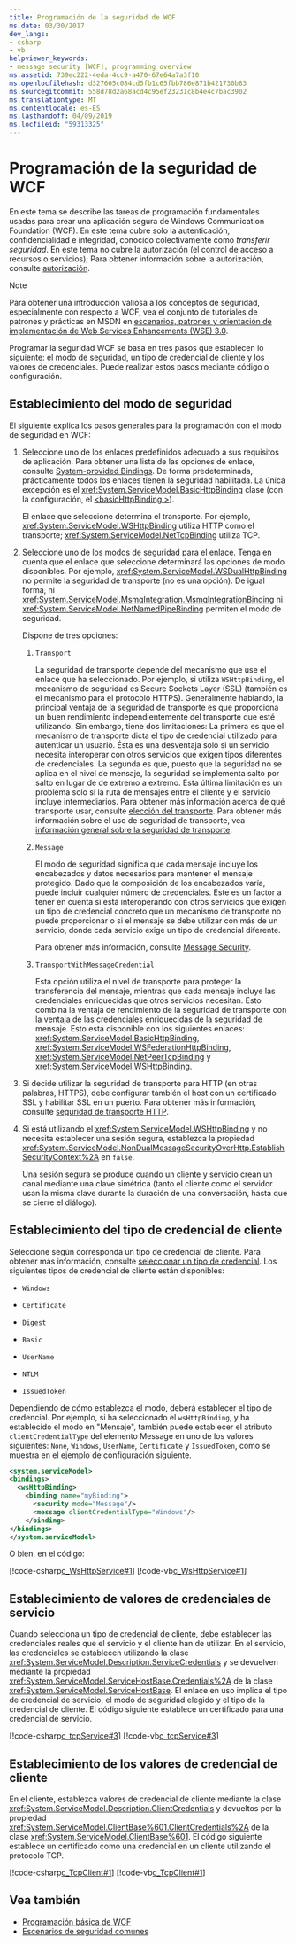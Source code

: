 ```yaml
---
title: Programación de la seguridad de WCF
ms.date: 03/30/2017
dev_langs:
- csharp
- vb
helpviewer_keywords:
- message security [WCF], programming overview
ms.assetid: 739ec222-4eda-4cc9-a470-67e64a7a3f10
ms.openlocfilehash: d327605c084cd5fb1c65fbb786e871b421730b83
ms.sourcegitcommit: 558d78d2a68acd4c95ef23231c8b4e4c7bac3902
ms.translationtype: MT
ms.contentlocale: es-ES
ms.lasthandoff: 04/09/2019
ms.locfileid: "59313325"
---
```

# <a name="programming-wcf-security"></a>Programación de la seguridad de WCF
En este tema se describe las tareas de programación fundamentales usadas para crear una aplicación segura de Windows Communication Foundation (WCF). En este tema cubre solo la autenticación, confidencialidad e integridad, conocido colectivamente como *transferir seguridad*. En este tema no cubre la autorización (el control de acceso a recursos o servicios); Para obtener información sobre la autorización, consulte [autorización](../../../../docs/framework/wcf/feature-details/authorization-in-wcf.md).  
  
> [!NOTE]
>  Para obtener una introducción valiosa a los conceptos de seguridad, especialmente con respecto a WCF, vea el conjunto de tutoriales de patrones y prácticas en MSDN en [escenarios, patrones y orientación de implementación de Web Services Enhancements (WSE) 3.0](https://go.microsoft.com/fwlink/?LinkID=88250).  
  
 Programar la seguridad WCF se basa en tres pasos que establecen lo siguiente: el modo de seguridad, un tipo de credencial de cliente y los valores de credenciales. Puede realizar estos pasos mediante código o configuración.  
  
## <a name="setting-the-security-mode"></a>Establecimiento del modo de seguridad  
 El siguiente explica los pasos generales para la programación con el modo de seguridad en WCF:  
  
1. Seleccione uno de los enlaces predefinidos adecuado a sus requisitos de aplicación. Para obtener una lista de las opciones de enlace, consulte [System-provided Bindings](../../../../docs/framework/wcf/system-provided-bindings.md). De forma predeterminada, prácticamente todos los enlaces tienen la seguridad habilitada. La única excepción es el <xref:System.ServiceModel.BasicHttpBinding> clase (con la configuración, el [ \<basicHttpBinding >](../../../../docs/framework/configure-apps/file-schema/wcf/basichttpbinding.md)).  
  
     El enlace que seleccione determina el transporte. Por ejemplo, <xref:System.ServiceModel.WSHttpBinding> utiliza HTTP como el transporte; <xref:System.ServiceModel.NetTcpBinding> utiliza TCP.  
  
2. Seleccione uno de los modos de seguridad para el enlace. Tenga en cuenta que el enlace que seleccione determinará las opciones de modo disponibles. Por ejemplo, <xref:System.ServiceModel.WSDualHttpBinding> no permite la seguridad de transporte (no es una opción). De igual forma, ni <xref:System.ServiceModel.MsmqIntegration.MsmqIntegrationBinding> ni <xref:System.ServiceModel.NetNamedPipeBinding> permiten el modo de seguridad.  
  
     Dispone de tres opciones:  
  
    1.  `Transport`  
  
         La seguridad de transporte depende del mecanismo que use el enlace que ha seleccionado. Por ejemplo, si utiliza `WSHttpBinding`, el mecanismo de seguridad es Secure Sockets Layer (SSL) (también es el mecanismo para el protocolo HTTPS). Generalmente hablando, la principal ventaja de la seguridad de transporte es que proporciona un buen rendimiento independientemente del transporte que esté utilizando. Sin embargo, tiene dos limitaciones: La primera es que el mecanismo de transporte dicta el tipo de credencial utilizado para autenticar un usuario. Ésta es una desventaja solo si un servicio necesita interoperar con otros servicios que exigen tipos diferentes de credenciales. La segunda es que, puesto que la seguridad no se aplica en el nivel de mensaje, la seguridad se implementa salto por salto en lugar de de extremo a extremo. Esta última limitación es un problema solo si la ruta de mensajes entre el cliente y el servicio incluye intermediarios. Para obtener más información acerca de qué transporte usar, consulte [elección del transporte](../../../../docs/framework/wcf/feature-details/choosing-a-transport.md). Para obtener más información sobre el uso de seguridad de transporte, vea [información general sobre la seguridad de transporte](../../../../docs/framework/wcf/feature-details/transport-security-overview.md).  
  
    2.  `Message`  
  
         El modo de seguridad significa que cada mensaje incluye los encabezados y datos necesarios para mantener el mensaje protegido. Dado que la composición de los encabezados varía, puede incluir cualquier número de credenciales. Este es un factor a tener en cuenta si está interoperando con otros servicios que exigen un tipo de credencial concreto que un mecanismo de transporte no puede proporcionar o si el mensaje se debe utilizar con más de un servicio, donde cada servicio exige un tipo de credencial diferente.  
  
         Para obtener más información, consulte [Message Security](../../../../docs/framework/wcf/feature-details/message-security-in-wcf.md).  
  
    3.  `TransportWithMessageCredential`  
  
         Esta opción utiliza el nivel de transporte para proteger la transferencia del mensaje, mientras que cada mensaje incluye las credenciales enriquecidas que otros servicios necesitan. Esto combina la ventaja de rendimiento de la seguridad de transporte con la ventaja de las credenciales enriquecidas de la seguridad de mensaje. Esto está disponible con los siguientes enlaces: <xref:System.ServiceModel.BasicHttpBinding>, <xref:System.ServiceModel.WSFederationHttpBinding>, <xref:System.ServiceModel.NetPeerTcpBinding> y <xref:System.ServiceModel.WSHttpBinding>.  
  
3. Si decide utilizar la seguridad de transporte para HTTP (en otras palabras, HTTPS), debe configurar también el host con un certificado SSL y habilitar SSL en un puerto. Para obtener más información, consulte [seguridad de transporte HTTP](../../../../docs/framework/wcf/feature-details/http-transport-security.md).  
  
4. Si está utilizando el <xref:System.ServiceModel.WSHttpBinding> y no necesita establecer una sesión segura, establezca la propiedad <xref:System.ServiceModel.NonDualMessageSecurityOverHttp.EstablishSecurityContext%2A> en `false`.  
  
     Una sesión segura se produce cuando un cliente y servicio crean un canal mediante una clave simétrica (tanto el cliente como el servidor usan la misma clave durante la duración de una conversación, hasta que se cierre el diálogo).  
  
## <a name="setting-the-client-credential-type"></a>Establecimiento del tipo de credencial de cliente  
 Seleccione según corresponda un tipo de credencial de cliente. Para obtener más información, consulte [seleccionar un tipo de credencial](../../../../docs/framework/wcf/feature-details/selecting-a-credential-type.md). Los siguientes tipos de credencial de cliente están disponibles:  
  
-   `Windows`  
  
-   `Certificate`  
  
-   `Digest`  
  
-   `Basic`  
  
-   `UserName`  
  
-   `NTLM`  
  
-   `IssuedToken`  
  
 Dependiendo de cómo establezca el modo, deberá establecer el tipo de credencial. Por ejemplo, si ha seleccionado el `wsHttpBinding`, y ha establecido el modo en "Mensaje", también puede establecer el atributo `clientCredentialType` del elemento Message en uno de los valores siguientes: `None`, `Windows`, `UserName`, `Certificate` y `IssuedToken`, como se muestra en el ejemplo de configuración siguiente.  
  
```xml  
<system.serviceModel>  
<bindings>  
  <wsHttpBinding>  
    <binding name="myBinding">  
      <security mode="Message"/>  
      <message clientCredentialType="Windows"/>  
    </binding>  
</bindings>  
</system.serviceModel>  
```  
  
 O bien, en el código:  
  
 [!code-csharp[c_WsHttpService#1](../../../../samples/snippets/csharp/VS_Snippets_CFX/c_wshttpservice/cs/source.cs#1)]
 [!code-vb[c_WsHttpService#1](../../../../samples/snippets/visualbasic/VS_Snippets_CFX/c_wshttpservice/vb/source.vb#1)]  
  
## <a name="setting-service-credential-values"></a>Establecimiento de valores de credenciales de servicio  
 Cuando selecciona un tipo de credencial de cliente, debe establecer las credenciales reales que el servicio y el cliente han de utilizar. En el servicio, las credenciales se establecen utilizando la clase <xref:System.ServiceModel.Description.ServiceCredentials> y se devuelven mediante la propiedad <xref:System.ServiceModel.ServiceHostBase.Credentials%2A> de la clase <xref:System.ServiceModel.ServiceHostBase>. El enlace en uso implica el tipo de credencial de servicio, el modo de seguridad elegido y el tipo de la credencial de cliente. El código siguiente establece un certificado para una credencial de servicio.  
  
 [!code-csharp[c_tcpService#3](../../../../samples/snippets/csharp/VS_Snippets_CFX/c_tcpservice/cs/source.cs#3)]
 [!code-vb[c_tcpService#3](../../../../samples/snippets/visualbasic/VS_Snippets_CFX/c_tcpservice/vb/source.vb#3)]  
  
## <a name="setting-client-credential-values"></a>Establecimiento de los valores de credencial de cliente  
 En el cliente, establezca valores de credencial de cliente mediante la clase <xref:System.ServiceModel.Description.ClientCredentials> y devueltos por la propiedad <xref:System.ServiceModel.ClientBase%601.ClientCredentials%2A> de la clase <xref:System.ServiceModel.ClientBase%601>. El código siguiente establece un certificado como una credencial en un cliente utilizando el protocolo TCP.  
  
 [!code-csharp[c_TcpClient#1](../../../../samples/snippets/csharp/VS_Snippets_CFX/c_tcpclient/cs/source.cs#1)]
 [!code-vb[c_TcpClient#1](../../../../samples/snippets/visualbasic/VS_Snippets_CFX/c_tcpclient/vb/source.vb#1)]  
  
## <a name="see-also"></a>Vea también

- [Programación básica de WCF](../../../../docs/framework/wcf/basic-wcf-programming.md)
- [Escenarios de seguridad comunes](../../../../docs/framework/wcf/feature-details/common-security-scenarios.md)

